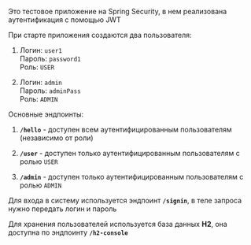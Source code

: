 Это тестовое приложение на Spring Security, в нем реализована аутентификация с помощью JWT

При старте приложения создаются два пользователя:

1. Логин: `user1`  
   Пароль: `password1`  
   Роль: `USER`
   
2. Логин: `admin`  
   Пароль: `adminPass`  
   Роль: `ADMIN`

Основные эндпоинты:

1. **`/hello`** - доступен всем аутентифицированным пользователям (независимо от роли)
   
2. **`/user`** - доступен только аутентифицированным пользователям с ролью `USER`
   
3. **`/admin`** - доступен только аутентифицированным пользователям с ролью `ADMIN`

Для входа в систему используется эндпоинт **`/signin`**, в теле запроса нужно передать логин и пароль

Для хранения пользователей используется база данных **H2**, она доступна по эндпоинту **`/h2-console`**
